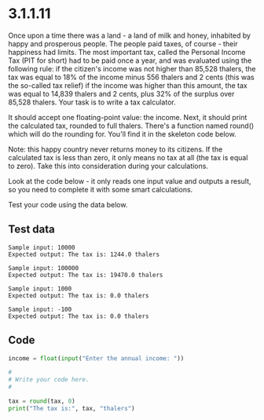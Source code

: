 # 3.1.1.11

Once upon a time there was a land - a land of milk and honey, inhabited by happy and prosperous people. The people paid taxes, of course - their happiness had limits. The most important tax, called the Personal Income Tax (PIT for short) had to be paid once a year, and was evaluated using the following rule: if the citizen's income was not higher than 85,528 thalers, the tax was equal to 18% of the income minus 556 thalers and 2 cents (this was the so-called tax relief) if the income was higher than this amount, the tax was equal to 14,839 thalers and 2 cents, plus 32% of the surplus over 85,528 thalers. Your task is to write a tax calculator.

It should accept one floating-point value: the income. Next, it should print the calculated tax, rounded to full thalers. There's a function named round() which will do the rounding for. You'll find it in the skeleton code below.

Note: this happy country never returns money to its citizens. If the calculated tax is less than zero, it only means no tax at all (the tax is equal to zero). Take this into consideration during your calculations.

Look at the code below - it only reads one input value and outputs a result, so you need to complete it with some smart calculations.

Test your code using the data below.

## Test data

```
Sample input: 10000
Expected output: The tax is: 1244.0 thalers

Sample input: 100000
Expected output: The tax is: 19470.0 thalers

Sample input: 1000
Expected output: The tax is: 0.0 thalers

Sample input: -100
Expected output: The tax is: 0.0 thalers
```

## Code

```python
income = float(input("Enter the annual income: "))

#
# Write your code here.
#

tax = round(tax, 0)
print("The tax is:", tax, "thalers")
```